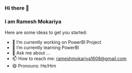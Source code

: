 ### Hi there 👋
### I am Ramesh Mokariya

Here are some ideas to get you started:

- 🔭 I’m currently working on PowerBI Project
- 🌱 I’m currently learning PowerBI
- 💬 Ask me about ...
- 📫 How to reach me: rameshmokariya1608@gmail.com
- 😄 Pronouns: He/Him
